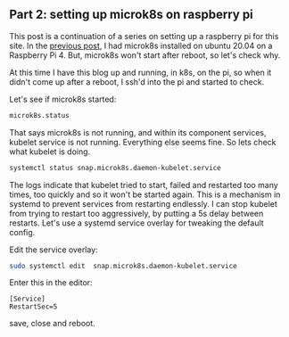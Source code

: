 ## Part 2: setting up microk8s on raspberry pi
This post is a continuation of a series on setting up a raspberry pi for this site. In the [previous post](http://localhost:8000/blog/posts/2020-11-06-1.md), I had microk8s installed on ubuntu 20.04 on a Raspberry Pi 4. But, microk8s won't start after reboot, so let's check why.

At this time I have this blog up and running, in k8s, on the pi, so when it didn't come up after a reboot, I ssh'd into the pi and started to check.

Let's see if microk8s started:
```bash
microk8s.status
```

That says microk8s is not running, and within its component services, kubelet service is not running. Everything else seems fine. So lets check what kubelet is doing.

```bash
systemctl status snap.microk8s.daemon-kubelet.service
```

The logs indicate that kubelet tried to start, failed and restarted too many times, too quickly and so it won't be started again. This is a mechanism in systemd to prevent services from restarting endlessly. I can stop kubelet from trying to restart too aggressively, by putting a 5s delay between restarts. Let's use a systemd service overlay for tweaking the default config.

Edit the service overlay:
```bash
sudo systemctl edit  snap.microk8s.daemon-kubelet.service
```
Enter this in the editor:
```
[Service]
RestartSec=5
```
save, close and reboot.
